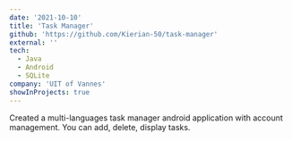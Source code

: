 ```yaml
---
date: '2021-10-10'
title: 'Task Manager'
github: 'https://github.com/Kierian-50/task-manager'
external: ''
tech:
  - Java
  - Android
  - SQLite
company: 'UIT of Vannes'
showInProjects: true
---
```


Created a multi-languages task manager android application with account management. You can add, delete, display tasks.
